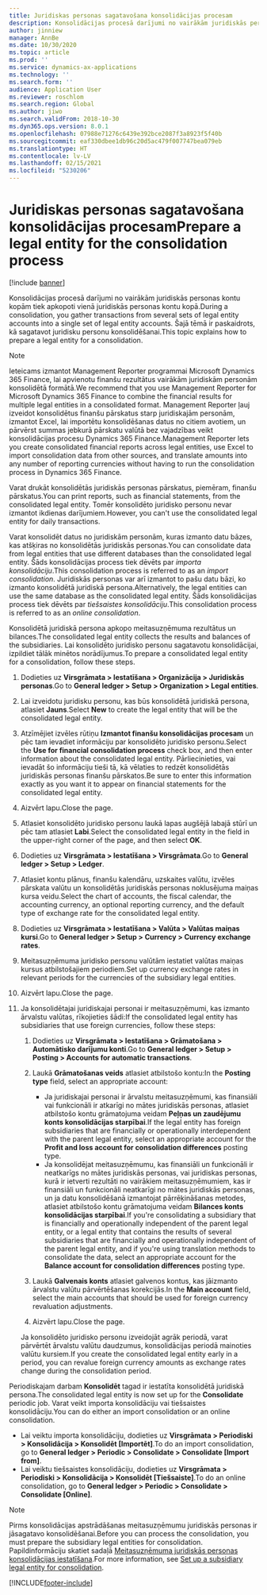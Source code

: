 ```yaml
---
title: Juridiskas personas sagatavošana konsolidācijas procesam
description: Konsolidācijas procesā darījumi no vairākām juridiskās personas kontu kopām tiek apkopoti vienā juridiskās personas kontu kopā. Šajā tēmā ir paskaidrots, kā sagatavot juridisku personu konsolidēšanai.
author: jinniew
manager: AnnBe
ms.date: 10/30/2020
ms.topic: article
ms.prod: ''
ms.service: dynamics-ax-applications
ms.technology: ''
ms.search.form: ''
audience: Application User
ms.reviewer: roschlom
ms.search.region: Global
ms.author: jiwo
ms.search.validFrom: 2018-10-30
ms.dyn365.ops.version: 8.0.1
ms.openlocfilehash: 07988e71276c6439e392bce2087f3a8923f5f40b
ms.sourcegitcommit: eaf330dbee1db96c20d5ac479f007747bea079eb
ms.translationtype: HT
ms.contentlocale: lv-LV
ms.lasthandoff: 02/15/2021
ms.locfileid: "5230206"
---
```

# <a name="prepare-a-legal-entity-for-the-consolidation-process"></a><span data-ttu-id="a45b7-104">Juridiskas personas sagatavošana konsolidācijas procesam</span><span class="sxs-lookup"><span data-stu-id="a45b7-104">Prepare a legal entity for the consolidation process</span></span>

[!include [banner](../includes/banner.md)]

<span data-ttu-id="a45b7-105">Konsolidācijas procesā darījumi no vairākām juridiskās personas kontu kopām tiek apkopoti vienā juridiskās personas kontu kopā.</span><span class="sxs-lookup"><span data-stu-id="a45b7-105">During a consolidation, you gather transactions from several sets of legal entity accounts into a single set of legal entity accounts.</span></span> <span data-ttu-id="a45b7-106">Šajā tēmā ir paskaidrots, kā sagatavot juridisku personu konsolidēšanai.</span><span class="sxs-lookup"><span data-stu-id="a45b7-106">This topic explains how to prepare a legal entity for a consolidation.</span></span>

> [!NOTE]
> <span data-ttu-id="a45b7-107">Ieteicams izmantot Management Reporter programmai Microsoft Dynamics 365 Finance, lai apvienotu finanšu rezultātus vairākām juridiskām personām konsolidētā formātā.</span><span class="sxs-lookup"><span data-stu-id="a45b7-107">We recommend that you use Management Reporter for Microsoft Dynamics 365 Finance to combine the financial results for multiple legal entities in a consolidated format.</span></span> <span data-ttu-id="a45b7-108">Management Reporter ļauj izveidot konsolidētus finanšu pārskatus starp juridiskajām personām, izmantot Excel, lai importētu konsolidēšanas datus no citiem avotiem, un pārvērst summas jebkurā pārskatu valūtā bez vajadzības veikt konsolidācijas procesu Dynamics 365 Finance.</span><span class="sxs-lookup"><span data-stu-id="a45b7-108">Management Reporter lets you create consolidated financial reports across legal entities, use Excel to import consolidation data from other sources, and translate amounts into any number of reporting currencies without having to run the consolidation process in Dynamics 365 Finance.</span></span>

<span data-ttu-id="a45b7-109">Varat drukāt konsolidētās juridiskās personas pārskatus, piemēram, finanšu pārskatus.</span><span class="sxs-lookup"><span data-stu-id="a45b7-109">You can print reports, such as financial statements, from the consolidated legal entity.</span></span> <span data-ttu-id="a45b7-110">Tomēr konsolidēto juridisko personu nevar izmantot ikdienas darījumiem.</span><span class="sxs-lookup"><span data-stu-id="a45b7-110">However, you can't use the consolidated legal entity for daily transactions.</span></span>

<span data-ttu-id="a45b7-111">Varat konsolidēt datus no juridiskām personām, kuras izmanto datu bāzes, kas atšķiras no konsolidētās juridiskās personas.</span><span class="sxs-lookup"><span data-stu-id="a45b7-111">You can consolidate data from legal entities that use different databases than the consolidated legal entity.</span></span> <span data-ttu-id="a45b7-112">Šāds konsolidācijas process tiek dēvēts par *importa konsolidāciju*.</span><span class="sxs-lookup"><span data-stu-id="a45b7-112">This consolidation process is referred to as an *import consolidation*.</span></span> <span data-ttu-id="a45b7-113">Juridiskās personas var arī izmantot to pašu datu bāzi, ko izmanto konsolidētā juridiskā persona.</span><span class="sxs-lookup"><span data-stu-id="a45b7-113">Alternatively, the legal entities can use the same database as the consolidated legal entity.</span></span> <span data-ttu-id="a45b7-114">Šāds konsolidācijas process tiek dēvēts par *tiešsaistes konsolidāciju*.</span><span class="sxs-lookup"><span data-stu-id="a45b7-114">This consolidation process is referred to as an *online consolidation*.</span></span>

<span data-ttu-id="a45b7-115">Konsolidētā juridiskā persona apkopo meitasuzņēmuma rezultātus un bilances.</span><span class="sxs-lookup"><span data-stu-id="a45b7-115">The consolidated legal entity collects the results and balances of the subsidiaries.</span></span> <span data-ttu-id="a45b7-116">Lai konsolidēto juridisko personu sagatavotu konsolidācijai, izpildiet tālāk minētos norādījumus.</span><span class="sxs-lookup"><span data-stu-id="a45b7-116">To prepare a consolidated legal entity for a consolidation, follow these steps.</span></span>

1. <span data-ttu-id="a45b7-117">Dodieties uz **Virsgrāmata \> Iestatīšana \> Organizācija \> Juridiskās personas**.</span><span class="sxs-lookup"><span data-stu-id="a45b7-117">Go to **General ledger \> Setup \> Organization \> Legal entities**.</span></span>
2. <span data-ttu-id="a45b7-118">Lai izveidotu juridisku personu, kas būs konsolidētā juridiskā persona, atlasiet **Jauns**.</span><span class="sxs-lookup"><span data-stu-id="a45b7-118">Select **New** to create the legal entity that will be the consolidated legal entity.</span></span>
3. <span data-ttu-id="a45b7-119">Atzīmējiet izvēles rūtiņu **Izmantot finanšu konsolidācijas procesam** un pēc tam ievadiet informāciju par konsolidēto juridisko personu.</span><span class="sxs-lookup"><span data-stu-id="a45b7-119">Select the **Use for financial consolidation process** check box, and then enter information about the consolidated legal entity.</span></span> <span data-ttu-id="a45b7-120">Pārliecinieties, vai ievadāt šo informāciju tieši tā, kā vēlaties to redzēt konsolidētās juridiskās personas finanšu pārskatos.</span><span class="sxs-lookup"><span data-stu-id="a45b7-120">Be sure to enter this information exactly as you want it to appear on financial statements for the consolidated legal entity.</span></span>
4. <span data-ttu-id="a45b7-121">Aizvērt lapu.</span><span class="sxs-lookup"><span data-stu-id="a45b7-121">Close the page.</span></span>
5. <span data-ttu-id="a45b7-122">Atlasiet konsolidēto juridisko personu laukā lapas augšējā labajā stūrī un pēc tam atlasiet **Labi**.</span><span class="sxs-lookup"><span data-stu-id="a45b7-122">Select the consolidated legal entity in the field in the upper-right corner of the page, and then select **OK**.</span></span>
6. <span data-ttu-id="a45b7-123">Dodieties uz **Virsgrāmata \> Iestatīšana \> Virsgrāmata**.</span><span class="sxs-lookup"><span data-stu-id="a45b7-123">Go to **General ledger \> Setup \> Ledger**.</span></span>
7. <span data-ttu-id="a45b7-124">Atlasiet kontu plānus, finanšu kalendāru, uzskaites valūtu, izvēles pārskata valūtu un konsolidētās juridiskās personas noklusējuma maiņas kursa veidu.</span><span class="sxs-lookup"><span data-stu-id="a45b7-124">Select the chart of accounts, the fiscal calendar, the accounting currency, an optional reporting currency, and the default type of exchange rate for the consolidated legal entity.</span></span> 
8. <span data-ttu-id="a45b7-125">Dodieties uz **Virsgrāmata \> Iestatīšana \> Valūta \> Valūtas maiņas kursi**.</span><span class="sxs-lookup"><span data-stu-id="a45b7-125">Go to **General ledger \> Setup \> Currency \> Currency exchange rates**.</span></span>
9. <span data-ttu-id="a45b7-126">Meitasuzņēmuma juridisko personu valūtām iestatiet valūtas maiņas kursus atbilstošajiem periodiem.</span><span class="sxs-lookup"><span data-stu-id="a45b7-126">Set up currency exchange rates in relevant periods for the currencies of the subsidiary legal entities.</span></span>
10. <span data-ttu-id="a45b7-127">Aizvērt lapu.</span><span class="sxs-lookup"><span data-stu-id="a45b7-127">Close the page.</span></span>
11. <span data-ttu-id="a45b7-128">Ja konsolidētajai juridiskajai personai ir meitasuzņēmumi, kas izmanto ārvalstu valūtas, rīkojieties šādi:</span><span class="sxs-lookup"><span data-stu-id="a45b7-128">If the consolidated legal entity has subsidiaries that use foreign currencies, follow these steps:</span></span>

    1. <span data-ttu-id="a45b7-129">Dodieties uz **Virsgrāmata \> Iestatīšana \> Grāmatošana \> Automātisko darījumu konti**.</span><span class="sxs-lookup"><span data-stu-id="a45b7-129">Go to **General ledger \> Setup \> Posting \> Accounts for automatic transactions**.</span></span>
    2. <span data-ttu-id="a45b7-130">Laukā **Grāmatošanas veids** atlasiet atbilstošo kontu:</span><span class="sxs-lookup"><span data-stu-id="a45b7-130">In the **Posting type** field, select an appropriate account:</span></span>

        - <span data-ttu-id="a45b7-131">Ja juridiskajai personai ir ārvalstu meitasuzņēmumi, kas finansiāli vai funkcionāli ir atkarīgi no mātes juridiskās personas, atlasiet atbilstošo kontu grāmatojuma veidam **Peļņas un zaudējumu konts konsolidācijas starpībai**.</span><span class="sxs-lookup"><span data-stu-id="a45b7-131">If the legal entity has foreign subsidiaries that are financially or operationally interdependent with the parent legal entity, select an appropriate account for the **Profit and loss account for consolidation differences** posting type.</span></span>
        - <span data-ttu-id="a45b7-132">Ja konsolidējat meitasuzņēmumu, kas finansiāli un funkcionāli ir neatkarīgs no mātes juridiskās personas, vai juridiskas personas, kurā ir ietverti rezultāti no vairākiem meitasuzņēmumiem, kas ir finansiāli un funkcionāli neatkarīgi no mātes juridiskās personas, un ja datu konsolidēšanā izmantojat pārrēķināšanas metodes, atlasiet atbilstošo kontu grāmatojuma veidam **Bilances konts konsolidācijas starpībai**.</span><span class="sxs-lookup"><span data-stu-id="a45b7-132">If you're consolidating a subsidiary that is financially and operationally independent of the parent legal entity, or a legal entity that contains the results of several subsidiaries that are financially and operationally independent of the parent legal entity, and if you're using translation methods to consolidate the data, select an appropriate account for the **Balance account for consolidation differences** posting type.</span></span>

    3. <span data-ttu-id="a45b7-133">Laukā **Galvenais konts** atlasiet galvenos kontus, kas jāizmanto ārvalstu valūtu pārvērtēšanas korekcijās.</span><span class="sxs-lookup"><span data-stu-id="a45b7-133">In the **Main account** field, select the main accounts that should be used for foreign currency revaluation adjustments.</span></span>
    4. <span data-ttu-id="a45b7-134">Aizvērt lapu.</span><span class="sxs-lookup"><span data-stu-id="a45b7-134">Close the page.</span></span>

    <span data-ttu-id="a45b7-135">Ja konsolidēto juridisko personu izveidojāt agrāk periodā, varat pārvērtēt ārvalstu valūtu daudzumus, konsolidācijas periodā mainoties valūtu kursiem.</span><span class="sxs-lookup"><span data-stu-id="a45b7-135">If you create the consolidated legal entity early in a period, you can revalue foreign currency amounts as exchange rates change during the consolidation period.</span></span>

<span data-ttu-id="a45b7-136">Periodiskajam darbam **Konsolidēt** tagad ir iestatīta konsolidētā juridiskā persona.</span><span class="sxs-lookup"><span data-stu-id="a45b7-136">The consolidated legal entity is now set up for the **Consolidate** periodic job.</span></span> <span data-ttu-id="a45b7-137">Varat veikt importa konsolidāciju vai tiešsaistes konsolidāciju.</span><span class="sxs-lookup"><span data-stu-id="a45b7-137">You can do either an import consolidation or an online consolidation.</span></span>

- <span data-ttu-id="a45b7-138">Lai veiktu importa konsolidāciju, dodieties uz **Virsgrāmata \> Periodiski \> Konsolidācija \> Konsolidēt \[Importēt\]**.</span><span class="sxs-lookup"><span data-stu-id="a45b7-138">To do an import consolidation, go to **General ledger \> Periodic \> Consolidate \> Consolidate \[Import from\]**.</span></span>
- <span data-ttu-id="a45b7-139">Lai veiktu tiešsaistes konsolidāciju, dodieties uz **Virsgrāmata \> Periodiski \> Konsolidācija \> Konsolidēt \[Tiešsaiste\]**.</span><span class="sxs-lookup"><span data-stu-id="a45b7-139">To do an online consolidation, go to **General ledger \> Periodic \> Consolidate \> Consolidate \[Online\]**.</span></span>

> [!NOTE]
> <span data-ttu-id="a45b7-140">Pirms konsolidācijas apstrādāšanas meitasuzņēmumu juridiskās personas ir jāsagatavo konsolidēšanai.</span><span class="sxs-lookup"><span data-stu-id="a45b7-140">Before you can process the consolidation, you must prepare the subsidiary legal entities for consolidation.</span></span> <span data-ttu-id="a45b7-141">Papildinformāciju skatiet sadaļā [Meitasuzņēmuma juridiskās personas konsolidācijas iestatīšana](set-up-subsidiary-company-for-consolidation.md).</span><span class="sxs-lookup"><span data-stu-id="a45b7-141">For more information, see [Set up a subsidiary legal entity for consolidation](set-up-subsidiary-company-for-consolidation.md).</span></span>


[!INCLUDE[footer-include](../../includes/footer-banner.md)]
